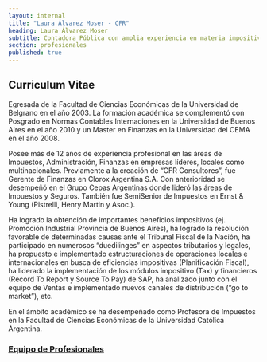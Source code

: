 ```yaml
---
layout: internal
title: "Laura Álvarez Moser - CFR"
heading: Laura Álvarez Moser
subtitle: Contadora Pública con amplia experiencia en materia impositiva, administrativa y financiera.
section: profesionales
published: true
---
```


## Curriculum Vitae

Egresada de la Facultad de Ciencias Económicas de la Universidad de Belgrano en el año 2003. La formación académica se complementó con Posgrado en Normas Contables Internaciones en la Universidad de Buenos Aires en el año 2010 y un Master en Finanzas en la Universidad del CEMA en el año 2008.

Posee más de 12 años de experiencia profesional en las áreas de Impuestos, Administración, Finanzas en empresas líderes, locales como multinacionales. Previamente a la creación de “CFR Consultores”, fue Gerente de Finanzas en Clorox Argentina S.A. Con anterioridad se desempeñó en el Grupo Cepas Argentinas donde lideró las áreas de Impuestos y Seguros. También fue SemiSenior de Impuestos en Ernst & Young (Pistrelli, Henry Martin y Asoc.).

Ha logrado la obtención de importantes beneficios impositivos (ej. Promoción Industrial Provincia de Buenos Aires), ha logrado la resolución favorable de determinadas causas ante el Tribunal Fiscal de la Nación, ha participado en numerosos “duedilinges” en aspectos tributarios y legales, ha propuesto e implementado estructuraciones de operaciones locales e internacionales en busca de eficiencias impositivas (Planificación Fiscal), ha liderado la implementación de los módulos impositivo (Tax) y financieros (Record To Report y Source To Pay) de SAP, ha analizado junto con el equipo de Ventas e implementado nuevos canales de distribución (“go to market”), etc.

En el ámbito académico se ha desempeñado como Profesora de Impuestos en la Facultad de Ciencias Económicas de la Universidad Católica Argentina.

### [Equipo de Profesionales](/#profesionales)
